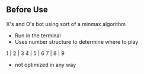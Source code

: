 ## Before Use

X's and O's bot using sort of a minmax algorithm

- Run in the terminal
- Uses number structure to determine where to play

1 | 2 | 3
4 | 5 | 6
7 | 8 | 9

- not optimized in any way
